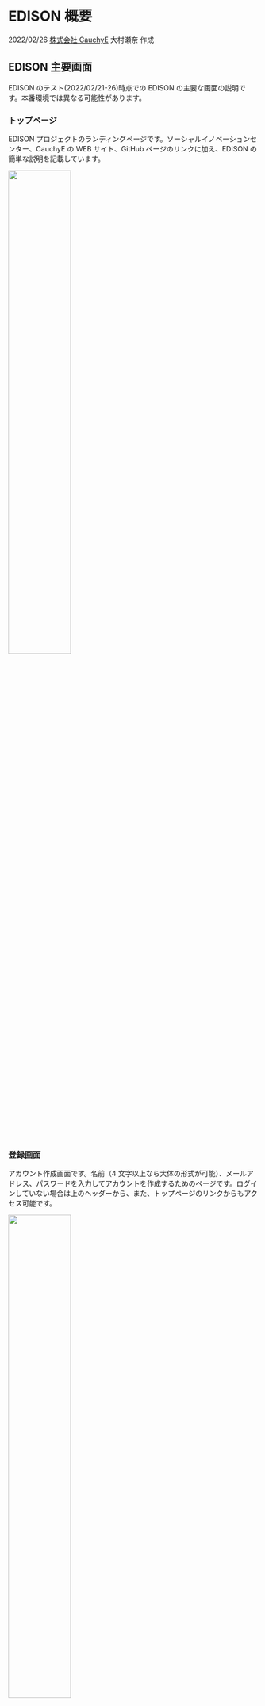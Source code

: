 # EDISON 概要

2022/02/26 [株式会社 CauchyE](https://cauchye.com/) 大村瀬奈 作成

## EDISON 主要画面

EDISON のテスト(2022/02/21-26)時点での EDISON の主要な画面の説明です。本番環境では異なる可能性があります。

### トップページ

EDISON プロジェクトのランディングページです。ソーシャルイノベーションセンター、CauchyE の WEB サイト、GitHub ページのリンクに加え、EDISON の簡単な説明を記載しています。

<img src='lp.png' width=50%>

<div style="page-break-before:always"></div>

### 登録画面

アカウント作成画面です。名前（4 文字以上なら大体の形式が可能）、メールアドレス、パスワードを入力してアカウントを作成するためのページです。ログインしていない場合は上のヘッダーから、また、トップページのリンクからもアクセス可能です。

<img src='accounts-create.png' width=50%>

### ログイン画面

すでにアカウントを作成している場合、ログインするためのページです。ログインしていない場合は上のヘッダーからアクセス可能です。メールアドレスとパスワードを入力してログインします。

<img src='accounts-enter.png' width=50%>

<div style="page-break-before:always"></div>

### アカウントの機能

#### アカウント管理画面

アカウントの情報、残高に加え、今までの電気料金の月額を確認できるページです。
Room ID をクリックすると部屋番号を設定するページに、XRP Address をクリックすると次項の XRP Ledger のページに遷移します。

<img src='accounts-account.png' width=50%>

#### XRP Ledger

現在ログインしているアカウントの XRP Ledger ブロックチェーン上に記録されている情報をリアルタイムで取得するページです。
KUINS のセキュリティルールの問題で KUINS-Air 経由では情報の取得ができません。

- Account on EDISON
  EDISON に記録されている XRP Adress の情報
- EDISON Token Balance
  どのくらいの量の UPX・SPX を保有しているか
- XRP Balance
  成約した取引を実行する際に手数料として使用される XRP の残高
  ごく少量の XRP が使用されます。

<img src='accounts-xrpl.png' width=50%>

<div style="page-break-before:always"></div>

### ダッシュボード

EDISON における重要な情報を一括で閲覧できるダッシュボードのページです。
以下の項目についてこのページで確認することができます。

- 現在のアカウントの残高
- 直近の取引価格
- 今月の電気使用量（個人・全体）
- 電気使用量のランキング
- 保有しているトークンの割合（個人・全体）
- 月間の電気使用量の推移（前年・本年）

<img src='dashboard.png' width=50%>

### トランザクション画面

#### トランザクション一覧

トークンの売り注文・買い注文を行うページへのリンクに加え、以下の情報を確認することが可能なページです。

- 本日の注文

  - 売り注文
  - 買い注文

- 今までの注文の履歴
  - 売り注文（成約したのかどうか）
  - 買い注文（成約したのかどうか）
  - 月初のトークン付与

各注文や注文の履歴をクリックすることで詳細な情報を表示するページに遷移します。注文は取り消すことも可能です。

<div style="page-break-before:always"></div>

<img src='txs.png' width=50%>

#### 買い注文画面

買い注文を行うことができるページです。自分が今回の取引で利用可能な残高（UPX, SPX, ある場合は残高不足）と最新の取引価格が表示され、トークンの種類と価格、数量を決めて売り注文を発行できます。

<img src='txs-buy.png' width=50%>

<div style="page-break-before:always"></div>

#### 売り注文画面

売り注文を行うことができるページです。表示されている内容は買い注文のページと同様ですが、電力使用量に相当する残高引き落としの都合で、0-11 時は売り注文を行う事ができません。

<img src='txs-buy.png' width=50%>

### 通知画面

#### 一覧画面

自分宛てのメッセージの一覧画面です。
メッセージのタイトルと宛先の確認と新規メッセージの作成が可能です。

<img src='chats.png' width=50%>

<div style="page-break-before:always"></div>

#### 詳細画面

メッセージの詳細画面です。いままでのメッセージのやり取りの確認が可能です。メッセージへの返信やメッセージのクローズもこの画面で行います。

<img src='chats-chat.png' width=50%>

### 管理者画面

#### ダッシュボード（管理者）

EDISON の 管理における重要な情報を一括で閲覧できる管理者用のダッシュボードのページです。情報については Download CSV ボタンにより CSV 形式でのダウンロードも可能です。
以下の項目についてこのページで確認することができます。

- EDISON のすべてのアカウントの合計残高
  - Download CSV で個別の残高情報を取得可能
- 直近の取引価格
- 現在の入札状況
  - Download CSV ですべての入札の詳細な情報を取得可能
- 電気使用量のランキング
- 月間の合計電気使用量の推移（前年・本年）
  - Download CSV で詳細な使用量情報を取得可能

<img src='admin-dashboard.png' width=50%>

<div style="page-break-before:always"></div>

#### XRP Ledger（管理者）

管理者アカウントの XRP Ledger ブロックチェーン上に記録されている情報をリアルタイムで取得するページです。
以下の内容について表示されています。
KUINS のセキュリティルールの問題で KUINS-Air 経由では情報の取得ができません。

- EDISON Token Hot Wallet Balance
  システムがあと、どのくらいのトークンを発行できるか
- EDISON Token Cold Wallet Balance
  誰がどのくらいの量の UPX・SPX を保有しているか
- XRP Hot Wallet Balance
  学生との間でシステムが取引をする際に手数料として使用される XRP の残高
- XRP Cold Wallet Balance
  トークンを追加発行する場合に手数料として使用される XRP の残高

<img src='admin-xrpl.png' width=50%>
